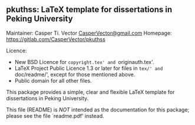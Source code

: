 pkuthss: LaTeX template for dissertations in Peking University
--------------------------------------------------------------

Maintainer: Casper Ti. Vector <CasperVector@gmail.com>
Homepage: <https://gitlab.com/CasperVector/pkuthss>

Licence:
* New BSD Licence for `copyright.tex' and `originauth.tex'.
* LaTeX Project Public Licence 1.3 or later for files in `tex/' and
  `doc/readme/', except for those mentioned above.
* Public domain for all other files.

This package provides a simple, clear and flexible LaTeX template for
dissertations in Peking University.

This file (README) is *NOT* intended as the documentation for this
package; please see the file `readme.pdf' instead.

